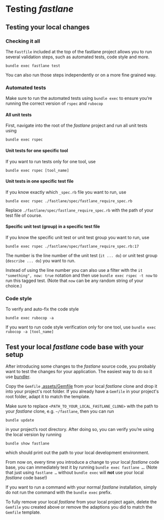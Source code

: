 # Testing _fastlane_

## Testing your local changes

### Checking it all

The `Fastfile` included at the top of the fastlane project allows you to run several validation steps, such as automated tests, code style and more.

```
bundle exec fastlane test
```

You can also run those steps independently or on a more fine grained way.

### Automated tests

Make sure to run the automated tests using `bundle exec` to ensure you’re running the correct version of `rspec` and `rubocop`

#### All unit tests

First, navigate into the root of the _fastlane_ project and run all unit tests using

```
bundle exec rspec
```

#### Unit tests for one specific tool

If you want to run tests only for one tool, use

```
bundle exec rspec [tool_name]
```

#### Unit tests in one specific test file

If you know exactly which `_spec.rb` file you want to run, use

```
bundle exec rspec ./fastlane/spec/fastlane_require_spec.rb
```

Replace `./fastlane/spec/fastlane_require_spec.rb` with the path of your test file of course.

#### Specific unit test (group) in a specific test file

If you know the specific unit test or unit test group you want to run, use

```
bundle exec rspec ./fastlane/spec/fastlane_require_spec.rb:17
```

The number is the line number of the unit test (`it ... do`) or unit test group (`describe ... do`) you want to run.

Instead of using the line number you can also use a filter with the `it "something", now: true` notation and then use `bundle exec rspec -t now` to run this tagged test. (Note that `now` can be any random string of your choice.)

### Code style

To verify and auto-fix the code style

```
bundle exec rubocop -a
```

If you want to run code style verification only for one tool, use `bundle exec rubocop -a [tool_name]`

<!-- Make sure that this section is the same as the one in `ToolsAndDebugging.md` -->

## Test your local _fastlane_ code base with your setup

After introducing some changes to the _fastlane_ source code, you probably want to test the changes for your application. The easiest way to do so it use [bundler](https://bundler.io/).

Copy the `Gemfile` [.assets/Gemfile](.assets/Gemfile) from your local _fastlane_ clone and drop it into your project's root folder. If you already have a `Gemfile` in your project's root folder, adapt it to match the template.

Make sure to replace `<PATH_TO_YOUR_LOCAL_FASTLANE_CLONE>` with the path to your _fastlane_ clone, e.g. `~/fastlane`, then you can run
```
bundle update
```
in your project’s root directory. After doing so, you can verify you’re using the local version by running

```
bundle show fastlane
```

which should print out the path to your local development environment.

From now on, every time you introduce a change to your local _fastlane_ code base, you can immediately test it by running `bundle exec fastlane …`. (Note that just using `fastlane …` without `bundle exec` will **not** use your local _fastlane_ code base!)

If you want to run a command with your normal _fastlane_ installation, simply do not run the command with the `bundle exec` prefix.

To fully remove your local _fastlane_ from your local project again, delete the `Gemfile` you created above or remove the adaptions you did to match the `Gemfile` template.
